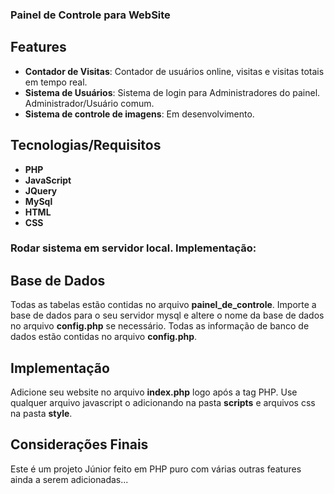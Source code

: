 ### Painel de Controle para WebSite

## Features

* **Contador de Visitas**: Contador de usuários online, visitas e visitas totais em tempo real.
* **Sistema de Usuários**: Sistema de login para Administradores do painel. Administrador/Usuário comum.
* **Sistema de controle de imagens**: Em desenvolvimento.

## Tecnologias/Requisitos

* **PHP**
* **JavaScript**
* **JQuery**
* **MySql**
* **HTML**
* **CSS**

### Rodar sistema em servidor local. Implementação:

## Base de Dados

Todas as tabelas estão contidas no arquivo **painel_de_controle**. Importe a base de dados para o seu servidor mysql e altere o nome da base de dados no arquivo **config.php** se necessário.
Todas as informação de banco de dados estão contidas no arquivo **config.php**.

## Implementação

Adicione seu website no arquivo **index.php** logo após a tag PHP. Use qualquer arquivo javascript o adicionando na pasta **scripts** e arquivos css na pasta **style**.

## Considerações Finais

Este é um projeto Júnior feito em PHP puro com várias outras features ainda a serem adicionadas...